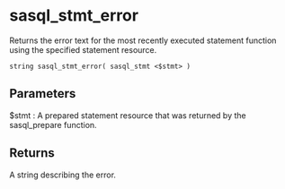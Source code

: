 <!-- loio3be07ad96c5f1014b42ed4b977c8ec8a -->

# sasql\_stmt\_error

Returns the error text for the most recently executed statement function using the specified statement resource.



```
string sasql_stmt_error( sasql_stmt <$stmt> )
```



## Parameters

$stmt
:   A prepared statement resource that was returned by the sasql\_prepare function.



## Returns

A string describing the error.

